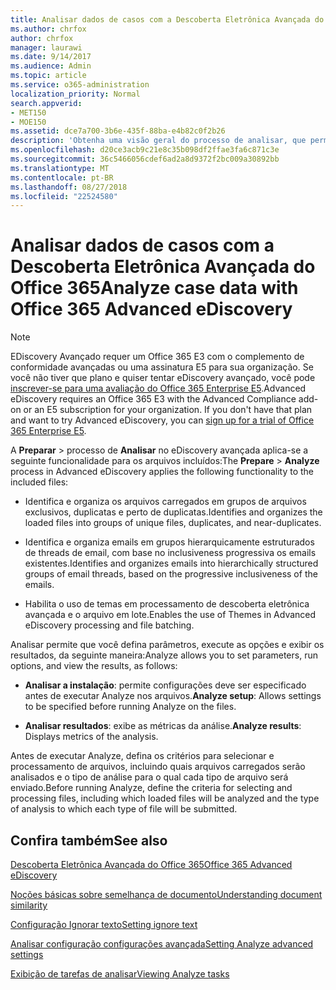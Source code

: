 ```yaml
---
title: Analisar dados de casos com a Descoberta Eletrônica Avançada do Office 365
ms.author: chrfox
author: chrfox
manager: laurawi
ms.date: 9/14/2017
ms.audience: Admin
ms.topic: article
ms.service: o365-administration
localization_priority: Normal
search.appverid:
- MET150
- MOE150
ms.assetid: dce7a700-3b6e-435f-88ba-e4b82c0f2b26
description: 'Obtenha uma visão geral do processo de analisar, que permite que você definir parâmetros, opções de execução e exibir os resultados, no eDiscovery avançadas do Office 365. '
ms.openlocfilehash: d20ce3acb9c21e8c35b098df2ffae3fa6c871c3e
ms.sourcegitcommit: 36c5466056cdef6ad2a8d9372f2bc009a30892bb
ms.translationtype: MT
ms.contentlocale: pt-BR
ms.lasthandoff: 08/27/2018
ms.locfileid: "22524580"
---
```

# <a name="analyze-case-data-with-office-365-advanced-ediscovery"></a><span data-ttu-id="da939-103">Analisar dados de casos com a Descoberta Eletrônica Avançada do Office 365</span><span class="sxs-lookup"><span data-stu-id="da939-103">Analyze case data with Office 365 Advanced eDiscovery</span></span>

> [!NOTE]
> <span data-ttu-id="da939-p101">EDiscovery Avançado requer um Office 365 E3 com o complemento de conformidade avançadas ou uma assinatura E5 para sua organização. Se você não tiver que plano e quiser tentar eDiscovery avançado, você pode [inscrever-se para uma avaliação do Office 365 Enterprise E5](https://go.microsoft.com/fwlink/p/?LinkID=698279).</span><span class="sxs-lookup"><span data-stu-id="da939-p101">Advanced eDiscovery requires an Office 365 E3 with the Advanced Compliance add-on or an E5 subscription for your organization. If you don't have that plan and want to try Advanced eDiscovery, you can [sign up for a trial of Office 365 Enterprise E5](https://go.microsoft.com/fwlink/p/?LinkID=698279).</span></span> 
  
<span data-ttu-id="da939-106">A **Preparar** \> processo de **Analisar** no eDiscovery avançada aplica-se a seguinte funcionalidade para os arquivos incluídos:</span><span class="sxs-lookup"><span data-stu-id="da939-106">The **Prepare** \> **Analyze** process in Advanced eDiscovery applies the following functionality to the included files:</span></span> 
  
- <span data-ttu-id="da939-107">Identifica e organiza os arquivos carregados em grupos de arquivos exclusivos, duplicatas e perto de duplicatas.</span><span class="sxs-lookup"><span data-stu-id="da939-107">Identifies and organizes the loaded files into groups of unique files, duplicates, and near-duplicates.</span></span>
    
- <span data-ttu-id="da939-108">Identifica e organiza emails em grupos hierarquicamente estruturados de threads de email, com base no inclusiveness progressiva os emails existentes.</span><span class="sxs-lookup"><span data-stu-id="da939-108">Identifies and organizes emails into hierarchically structured groups of email threads, based on the progressive inclusiveness of the emails.</span></span>
    
- <span data-ttu-id="da939-109">Habilita o uso de temas em processamento de descoberta eletrônica avançada e o arquivo em lote.</span><span class="sxs-lookup"><span data-stu-id="da939-109">Enables the use of Themes in Advanced eDiscovery processing and file batching.</span></span>
    
 <span data-ttu-id="da939-110">Analisar permite que você defina parâmetros, execute as opções e exibir os resultados, da seguinte maneira:</span><span class="sxs-lookup"><span data-stu-id="da939-110">Analyze allows you to set parameters, run options, and view the results, as follows:</span></span> 
  
- <span data-ttu-id="da939-111">**Analisar a instalação**: permite configurações deve ser especificado antes de executar Analyze nos arquivos.</span><span class="sxs-lookup"><span data-stu-id="da939-111">**Analyze setup**: Allows settings to be specified before running Analyze on the files.</span></span>
    
- <span data-ttu-id="da939-112">**Analisar resultados**: exibe as métricas da análise.</span><span class="sxs-lookup"><span data-stu-id="da939-112">**Analyze results**: Displays metrics of the analysis.</span></span> 
    
<span data-ttu-id="da939-113">Antes de executar Analyze, defina os critérios para selecionar e processamento de arquivos, incluindo quais arquivos carregados serão analisados e o tipo de análise para o qual cada tipo de arquivo será enviado.</span><span class="sxs-lookup"><span data-stu-id="da939-113">Before running Analyze, define the criteria for selecting and processing files, including which loaded files will be analyzed and the type of analysis to which each type of file will be submitted.</span></span> 
  
## <a name="see-also"></a><span data-ttu-id="da939-114">Confira também</span><span class="sxs-lookup"><span data-stu-id="da939-114">See also</span></span>

[<span data-ttu-id="da939-115">Descoberta Eletrônica Avançada do Office 365</span><span class="sxs-lookup"><span data-stu-id="da939-115">Office 365 Advanced eDiscovery</span></span>](office-365-advanced-ediscovery.md)
  
[<span data-ttu-id="da939-116">Noções básicas sobre semelhança de documento</span><span class="sxs-lookup"><span data-stu-id="da939-116">Understanding document similarity</span></span>](understand-document-similarity-in-advanced-ediscovery.md)
  
[<span data-ttu-id="da939-117">Configuração Ignorar texto</span><span class="sxs-lookup"><span data-stu-id="da939-117">Setting ignore text</span></span>](set-ignore-text-in-advanced-ediscovery.md)
  
[<span data-ttu-id="da939-118">Analisar configuração configurações avançada</span><span class="sxs-lookup"><span data-stu-id="da939-118">Setting Analyze advanced settings</span></span>](set-analyze-advanced-settings-in-advanced-ediscovery.md)
  
[<span data-ttu-id="da939-119">Exibição de tarefas de analisar</span><span class="sxs-lookup"><span data-stu-id="da939-119">Viewing Analyze tasks</span></span>](view-analyze-results-in-advanced-ediscovery.md)

